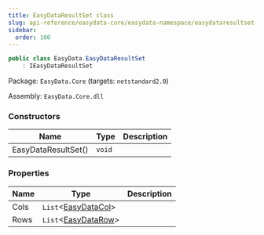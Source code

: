 ```yaml
---
title: EasyDataResultSet class
slug: api-reference/easydata-core/easydata-namespace/easydataresultset-class
sidebar:
  order: 100
---
```


```csharp
public class EasyData.EasyDataResultSet
    : IEasyDataResultSet

```
Package: `EasyData.Core` (targets: `netstandard2.0`)

Assembly: `EasyData.Core.dll`

### Constructors

| Name | Type | Description | 
| --- | --- | --- | 
| EasyDataResultSet() | `void` |  | 


### Properties

| Name | Type | Description | 
| --- | --- | --- | 
| Cols | `List`&lt;[EasyDataCol](///////////////easyquery/docs/api-reference/easydata-core/easydata-namespace/easydatacol-class)&gt; |  | 
| Rows | `List`&lt;[EasyDataRow](///////////////easyquery/docs/api-reference/easydata-core/easydata-namespace/easydatarow-class)&gt; |  |
